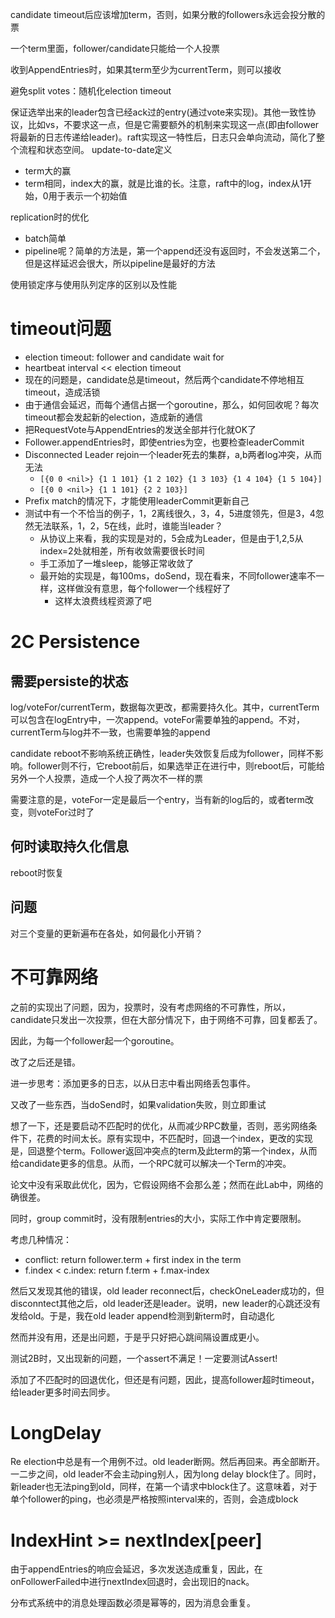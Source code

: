 candidate timeout后应该增加term，否则，如果分散的followers永远会投分散的票

一个term里面，follower/candidate只能给一个人投票

收到AppendEntries时，如果其term至少为currentTerm，则可以接收


避免split votes：随机化election timeout

保证选举出来的leader包含已经ack过的entry(通过vote来实现)。其他一致性协议，比如vs，不要求这一点，但是它需要额外的机制来实现这一点(即由follower将最新的日志传递给leader)。raft实现这一特性后，日志只会单向流动，简化了整个流程和状态空间。
update-to-date定义
+ term大的赢
+ term相同，index大的赢，就是比谁的长。注意，raft中的log，index从1开始，0用于表示一个初始值

replication时的优化
+ batch简单
+ pipeline呢？简单的方法是，第一个append还没有返回时，不会发送第二个，但是这样延迟会很大，所以pipeline是最好的方法

使用锁定序与使用队列定序的区别以及性能

# timeout问题
+ election timeout: follower and candidate wait for
+ heartbeat interval << election timeout
+ 现在的问题是，candidate总是timeout，然后两个candidate不停地相互timeout，造成活锁
+ 由于通信会延迟，而每个通信占据一个goroutine，那么，如何回收呢？每次timeout都会发起新的election，造成新的通信
+ 把RequestVote与AppendEntries的发送全部并行化就OK了
+ Follower.appendEntries时，即使entries为空，也要检查leaderCommit
+ Disconnected Leader rejoin一个leader死去的集群，a,b两者log冲突，从而无法
    + `[{0 0 <nil>} {1 1 101} {1 2 102} {1 3 103} {1 4 104} {1 5 104}]`
    + `[{0 0 <nil>} {1 1 101} {2 2 103}]`
+ Prefix match的情况下，才能使用leaderCommit更新自己
+ 测试中有一个不恰当的例子，1，2离线很久，3，4，5进度领先，但是3，4忽然无法联系，1，2，5在线，此时，谁能当leader？
    + 从协议上来看，我的实现是对的，5会成为Leader，但是由于1,2,5从index=2处就相差，所有收敛需要很长时间
    + 手工添加了一堆sleep，能够正常收敛了
    + 最开始的实现是，每100ms，doSend，现在看来，不同follower速率不一样，这样做没有意思，每个follower一个线程好了
        + 这样太浪费线程资源了吧


# 2C Persistence
## 需要persiste的状态
log/voteFor/currentTerm，数据每次更改，都需要持久化。其中，currentTerm可以包含在logEntry中，一次append。voteFor需要单独的append。不对，currentTerm与log并不一致，也需要单独的append

candidate reboot不影响系统正确性，leader失效恢复后成为follower，同样不影响。follower则不行，它reboot前后，如果选举正在进行中，则reboot后，可能给另外一个人投票，造成一个人投了两次不一样的票

需要注意的是，voteFor一定是最后一个entry，当有新的log后的，或者term改变，则voteFor过时了

## 何时读取持久化信息
reboot时恢复

## 问题
对三个变量的更新遍布在各处，如何最化小开销？

# 不可靠网络
之前的实现出了问题，因为，投票时，没有考虑网络的不可靠性，所以，candidate只发出一次投票，但在大部分情况下，由于网络不可靠，回复都丢了。

因此，为每一个follower起一个goroutine。

改了之后还是错。

进一步思考：添加更多的日志，以从日志中看出网络丢包事件。

又改了一些东西，当doSend时，如果validation失败，则立即重试

想了一下，还是要启动不匹配时的优化，从而减少RPC数量，否则，恶劣网络条件下，花费的时间太长。原有实现中，不匹配时，回退一个index，更改的实现是，回退整个term。Follower返回冲突点的term及此term的第一个index，从而给candidate更多的信息。从而，一个RPC就可以解决一个Term的冲突。

论文中没有采取此优化，因为，它假设网络不会那么差；然而在此Lab中，网络的确很差。

同时，group commit时，没有限制entries的大小，实际工作中肯定要限制。

考虑几种情况：

+ conflict: return follower.term + first index in the term
+ f.index < c.index: return f.term + f.max-index

然后又发现其他的错误，old leader reconnect后，checkOneLeader成功的，但disconntect其他之后，old leader还是leader。说明，new leader的心跳还没有发给old。于是，我在old leader append检测到新term时，自动退化

然而并没有用，还是出问题，于是乎只好把心跳间隔设置成更小。

测试2B时，又出现新的问题，一个assert不满足！一定要测试Assert!

添加了不匹配时的回退优化，但还是有问题，因此，提高follower超时timeout，给leader更多时间去同步。

# LongDelay
Re election中总是有一个用例不过。old leader断网。然后再回来。再全部断开。一二步之间，old leader不会主动ping别人，因为long delay block住了。同时，新leader也无法ping到old，同样，在第一个请求中block住了。这意味着，对于单个follower的ping，也必须是严格按照interval来的，否则，会造成block

# IndexHint >= nextIndex[peer]
由于appendEntries的响应会延迟，多次发送造成重复，因此，在onFollowerFailed中进行nextIndex回退时，会出现旧的nack。

分布式系统中的消息处理函数必须是幂等的，因为消息会重复。
